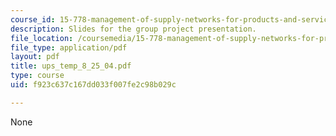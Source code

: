 ```yaml
---
course_id: 15-778-management-of-supply-networks-for-products-and-services-summer-2004
description: Slides for the group project presentation.
file_location: /coursemedia/15-778-management-of-supply-networks-for-products-and-services-summer-2004/f923c637c167dd033f007fe2c98b029c_ups_temp_8_25_04.pdf
file_type: application/pdf
layout: pdf
title: ups_temp_8_25_04.pdf
type: course
uid: f923c637c167dd033f007fe2c98b029c

---
```

None